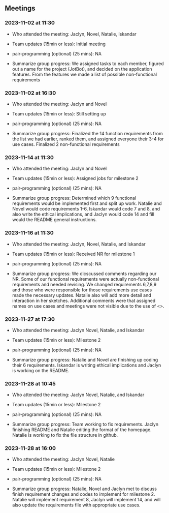 ## Meetings

### 2023-11-02 at 11:30

- Who attended the meeting: Jaclyn, Novel, Natalie, Iskandar

- Team updates (15min or less): Initial meeting

- pair-programming (optional) (25 mins): NA

- Summarize group progress: We assigned tasks to each member, figured out a 
name for the project (JotBot), and decided on the application features. From the features we 
made a list of possible non-functional requirements

### 2023-11-02 at 16:30

- Who attended the meeting: Jaclyn and Novel

- Team updates (15min or less): Still setting up

- pair-programming (optional) (25 mins): NA

- Summarize group progress: Finalized the 14 function requirements from the list we had 
earlier, ranked them, and assigned everyone their 3-4 for use cases. Finalized 2 
non-functional requirements

### 2023-11-14 at 11:30

- Who attended the meeting: Jaclyn and Novel

- Team updates (15min or less): Assigned jobs for milestone 2

- pair-programming (optional) (25 mins): NA

- Summarize group progress: Determined which 9 functional requirements would 
be implemented first and split up work. Natalie and Novel would code 
requirements 1-6, Iskandar would code 7 and 8, and also write the ethical 
implications, and Jaclyn would code 14 and fill would the README general 
instructions.

### 2023-11-16 at 11:30

- Who attended the meeting: Jaclyn, Novel, Natalie, and Iskandar

- Team updates (15min or less): Received NR for milestone 1

- pair-programming (optional) (25 mins): NA

- Summarize group progress: We dicscussed comments regarding our NR. Some of 
our functional requirements were actually non-functional requirements and 
needed revising. We changed requirements 6,7,8,9 and those who were 
responsible for those requirements use cases made the necessary updates. 
Natalie also will add more detail and interaction in her sketches. 
Additional comments were that assigned names on use cases and meetings 
were not visible due to the use of <>.

### 2023-11-27 at 17:30

- Who attended the meeting: Jaclyn Novel, Natalie, and Iskandar

- Team updates (15min or less): Milestone 2
  
- pair-programming (optional) (25 mins): NA
  
- Summarize group progress: Natalie and Novel are finishing up coding 
their 6 requirements. Iskandar is writing ethical implications and Jaclyn 
is working on the README.

### 2023-11-28 at 10:45

- Who attended the meeting: Jaclyn Novel, Natalie, and Iskandar

- Team updates (15min or less): Milestone 2
  
- pair-programming (optional) (25 mins): NA
  
- Summarize group progress: Team working to fix requirements. Jaclyn finishing README and Natalie editing the format of the homepage. Natalie is working to fix the file structure in github.

### 2023-11-28 at 16:00

- Who attended the meeting: Jaclyn Novel, Natalie

- Team updates (15min or less): Milestone 2
  
- pair-programming (optional) (25 mins): NA
  
- Summarize group progress: Natalie, Novel and Jaclyn met to discuss finish requirement changes and codes to implement for milestone 2. Natalie will implement requirement 8, Jaclyn will implement 14, and will also update the requirements file with appropriate use cases.

